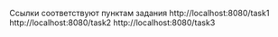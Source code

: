 Ссылки соответствуют пунктам задания
http://localhost:8080/task1
http://localhost:8080/task2
http://localhost:8080/task3
